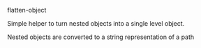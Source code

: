 flatten-object

Simple helper to turn nested objects into a single level object. 

Nested objects are converted to a string representation of a path

  